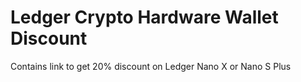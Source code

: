 # Ledger Crypto Hardware Wallet Discount

Contains link to get 20% discount on Ledger Nano X or Nano S Plus
